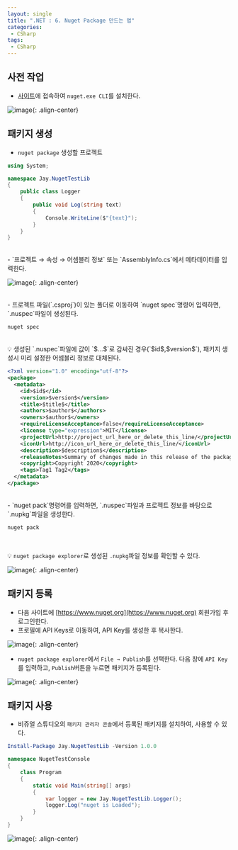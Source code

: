 ```yaml
---
layout: single
title: ".NET : 6. Nuget Package 만드는 법"
categories:
 - CSharp
tags: 
 - CSharp
---
```


## 사전 작업

- [사이트](https://www.nuget.org/downloads)에 접속하여 `nuget.exe CLI`를 설치한다.

![image](https://user-images.githubusercontent.com/38006679/136137518-7e735480-4e3e-497c-bd0a-305cf7e6a64c.png){: .align-center}

## 패키지 생성

- `nuget package` 생성할 프로젝트

```csharp
using System;

namespace Jay.NugetTestLib
{
    public class Logger
    {
        public void Log(string text)
        {
            Console.WriteLine($"{text}");
        }
    }
}
```
<br/>
- `프로젝트 → 속성 → 어셈블리 정보` 또는 `AssemblyInfo.cs`에서 메타데이터를 입력한다.

![image](https://user-images.githubusercontent.com/38006679/136137549-d4be2d31-e769-4162-b7d9-c7f2cde0a750.png){: .align-center}

<br/>
- 프로젝트 파일(`.csproj`)이 있는 폴더로 이동하여 `nuget spec`명령어 입력하면, `.nuspec`파일이 생성된다.

```powershell
nuget spec
```
<br/>

<div class="notice--info" markdown="1"> 
💡 생성된 `.nuspec`파일에 값이 `$...$`로 감싸진 경우(`$id$,$version$`), 패키지 생성시 미리 설정한 어셈블리 정보로 대체된다.

```xml
<?xml version="1.0" encoding="utf-8"?>
<package>
  <metadata>
    <id>$id$</id>
    <version>$version$</version>
    <title>$title$</title>
    <authors>$author$</authors>
    <owners>$author$</owners>
    <requireLicenseAcceptance>false</requireLicenseAcceptance>
    <license type="expression">MIT</license>
    <projectUrl>http://project_url_here_or_delete_this_line/</projectUrl>
    <iconUrl>http://icon_url_here_or_delete_this_line/</iconUrl>
    <description>$description$</description>
    <releaseNotes>Summary of changes made in this release of the package.</releaseNotes>
    <copyright>Copyright 2020</copyright>
    <tags>Tag1 Tag2</tags>
  </metadata>
</package>
```
</div>

<br/>
- `nuget pack`명령어를 입력하면, `.nuspec`파일과 프로젝트 정보를 바탕으로 `.nupkg`파일을 생성한다.

```powershell
nuget pack
```

<br/>
<div class="notice--info" markdown="1"> 

💡 `nuget package explorer`로 생성된 `.nupkg`파일 정보를 확인할 수 있다.

![image](https://user-images.githubusercontent.com/38006679/136144510-d8a7664d-6de8-4654-bb7d-352a278ba267.png){: .align-center}

</div>


## 패키지 등록

- 다음 사이트에 [https://www.nuget.org](https://www.nuget.org) 회원가입 후 로그인한다.
- 프로필에 API Keys로 이동하여, API Key를 생성한 후 복사한다.

![image](https://user-images.githubusercontent.com/38006679/136144577-7a99640c-21f2-45d6-9b21-070b19b6f2bb.png){: .align-center}

- `nuget package explorer`에서 `File → Publish`를 선택한다. 다음 창에 `API Key`를 입력하고, `Publish`버튼을 누르면 패키지가 등록된다.

![image](https://user-images.githubusercontent.com/38006679/136144609-65d9fecc-a7ad-459f-a6cc-f2f6894af5c3.png){: .align-center}

## 패키지 사용

- 비쥬얼 스튜디오의 `패키지 관리자 콘솔`에서 등록된 패키지를 설치하여, 사용할 수 있다.

```powershell
Install-Package Jay.NugetTestLib -Version 1.0.0
```

```csharp
namespace NugetTestConsole
{
    class Program
    {
        static void Main(string[] args)
        {
            var logger = new Jay.NugetTestLib.Logger();
            logger.Log("nuget is Loaded");
        }
    }
}
```

![image](https://user-images.githubusercontent.com/38006679/136144623-52826066-9e96-4d02-a62d-763670ebb6c3.png){: .align-center}